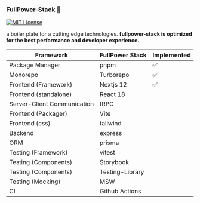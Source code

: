 ### FullPower-Stack 💪

[![MIT License](https://img.shields.io/badge/License-MIT-green.svg)](https://choosealicense.com/licenses/mit/)

a boiler plate for a cutting edge technologies.
**fullpower-stack is optimized for the best performance and developer experience.**

| Framework                   | FullPower Stack | Implemented |
|-----------------------------|-----------------|--------------
| Package Manager             | pnpm            |     ✅      |
| Monorepo                    | Turborepo       |     ✅      |
| Frontend (Framework)        | Nextjs 12       |     ✅      |
| Frontend (standalone)       | React 18        |
| Server-Client Communication | tRPC            |
| Frontend (Packager)         | Vite            |
| Frontend (css)              | tailwind        |
| Backend                     | express         |
| ORM                         | prisma          |
| Testing (Framework)         | vitest          |
| Testing (Components)        | Storybook       |
| Testing (Components)        | Testing-Library |
| Testing (Mocking)           | MSW             |
| CI                          | Github Actions  |
